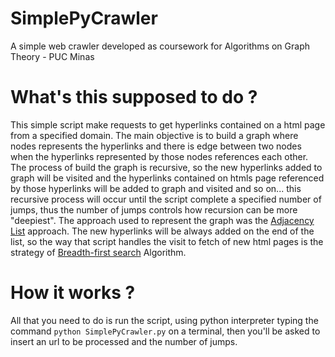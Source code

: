 # SimplePyCrawler

A simple web crawler developed as coursework for Algorithms on Graph Theory - PUC Minas 


# What's this supposed to do ?

This simple script make requests to get hyperlinks contained on a html page from a specified domain. The main objective is to build a graph where nodes represents the hyperlinks and there is edge between two nodes when the hyperlinks represented by those nodes references each other. The process of build the graph is recursive, so the new hyperlinks added to graph will be visited and the hyperlinks contained on htmls page referenced by those hyperlinks will be added to graph and visited and so on... this recursive process will occur until the script complete a specified number of jumps, thus the number of jumps controls how recursion can be more "deepiest". The approach used to represent the graph was the [Adjacency List](https://en.wikipedia.org/wiki/Adjacency_list) approach. The new hyperlinks will be always added on the end of the list, so the way that script handles the visit to fetch of new html pages is the strategy of [Breadth-first search](https://en.wikipedia.org/wiki/Breadth-first_search) Algorithm.

# How it works ?

All that you need to do is run the script, using python interpreter typing the command  ```python SimplePyCrawler.py``` on a terminal, then you'll be asked to insert an url to be processed and the number of jumps.

